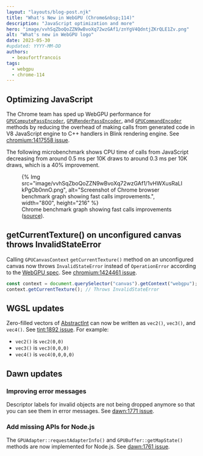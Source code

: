 ```yaml
---
layout: "layouts/blog-post.njk"
title: "What's New in WebGPU (Chrome&nbsp;114)"
description: "JavaScript optimization and more"
hero: "image/vvhSqZboQoZZN9wBvoXq72wzGAf1/znYgV4QdntjZKrQLE1Zv.png"
alt: "What's new in WebGPU logo"
date: 2023-05-30
#updated: YYYY-MM-DD
authors:
  - beaufortfrancois
tags:
  - webgpu
  - chrome-114
---
```


## Optimizing JavaScript

The Chrome team has sped up WebGPU performance for [`GPUComputePassEncoder`](https://developer.mozilla.org/docs/Web/API/GPUComputePassEncoder), [`GPURenderPassEncoder`](https://developer.mozilla.org/docs/Web/API/GPURenderPassEncoder), and [`GPUCommandEncoder`](https://developer.mozilla.org/docs/Web/API/GPUCommandEncoder) methods by reducing the overhead of making calls from generated code in V8 JavaScript engine to C++ handlers in Blink rendering engine. See [chromium:1417558 issue](https://bugs.chromium.org/p/chromium/issues/detail?id=1417558).

The following microbenchmark shows CPU time of calls from JavaScript decreasing from around 0.5 ms per 10K draws to around 0.3 ms per 10K draws, which is a 40% improvement.

<figure>
  {% Img src="image/vvhSqZboQoZZN9wBvoXq72wzGAf1/1vHWXusRaLlkPgOb0nnO.png", alt="Screenshot of Chrome browser benchmark graph showing fast calls improvements.", width="800", height="216" %}
  <figcaption>
    Chrome benchmark graph showing fast calls improvements (<a href="https://chromeperf.appspot.com/report?sid=c5b915dc2e3d1d17cc76253f15839c488404af5ec02712361f80b45fca916689&start_rev=1121535&end_rev=1128342">source</a>).
  </figcaption>
</figure>

## getCurrentTexture() on unconfigured canvas throws InvalidStateError

Calling `GPUCanvasContext` `getCurrentTexture()` method on an unconfigured canvas now throws `InvalidStateError` instead of `OperationError` according to the [WebGPU spec](https://gpuweb.github.io/gpuweb/#dom-gpucanvascontext-getcurrenttexture). See [chromium:1424461 issue](https://bugs.chromium.org/p/chromium/issues/detail?id=1424461).

```js
const context = document.querySelector("canvas").getContext("webgpu");
context.getCurrentTexture(); // Throws InvalidStateError
```

## WGSL updates

Zero-filled vectors of [AbstractInt](https://gpuweb.github.io/gpuweb/wgsl/#abstractint) can now be written as `vec2()`, `vec3()`, and `vec4()`. See [tint:1892 issue](https://bugs.chromium.org/p/tint/issues/detail?id=1892). For example:

- `vec2()` is `vec2(0,0)`
- `vec3()` is `vec3(0,0,0)`
- `vec4()` is `vec4(0,0,0,0)`

## Dawn updates

### Improving error messages

Descriptor labels for invalid objects are not being dropped anymore so that you can see them in error messages. See [dawn:1771 issue](https://bugs.chromium.org/p/dawn/issues/detail?id=1771).

### Add missing APIs for Node.js

The `GPUAdapter::requestAdapterInfo()` and `GPUBuffer::getMapState()` methods are now implemented for Node.js. See [dawn:1761 issue](https://bugs.chromium.org/p/dawn/issues/detail?id=1761).
